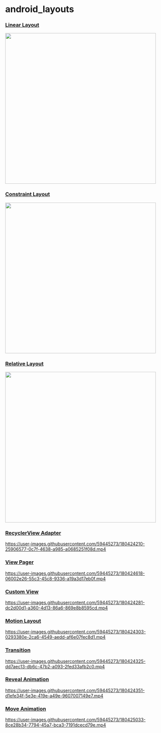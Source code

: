 # android_layouts

### [Linear Layout](layouts/src/main/res/layout/layout_linear.xml)

<img src="https://user-images.githubusercontent.com/59445273/179497336-22984151-2a21-4ccc-a755-d2a609433aef.png" height="480">

### [Constraint Layout](layouts/src/main/res/layout/layout_constraint.xml)

<img src="https://user-images.githubusercontent.com/59445273/179506501-cd94e9d4-38c3-44d3-a796-0b6190a2515b.png" height="480">

### [Relative Layout](layouts/src/main/res/layout/layout_relative.xml)

<img src="https://user-images.githubusercontent.com/59445273/179512859-23857b33-37e1-44a7-9bf6-89cd4871ad16.png" height="480">

### [RecyclerView Adapter](recycler_view/src/main/java/com/example/layouts/UserAdapter.kt)

https://user-images.githubusercontent.com/59445273/180424210-25906577-0c7f-4638-a985-a0685251f08d.mp4

### [View Pager](view_pager/src/main/java/com/example/view_pager/MainActivity.kt)

https://user-images.githubusercontent.com/59445273/180424618-06002e26-55c3-45c8-9336-a19a3d17eb0f.mp4

### [Custom View](custom_view/src/main/java/com/example/custom_view/MyCustomView.kt)

https://user-images.githubusercontent.com/59445273/180424281-dc2d00d1-a360-4d13-86a6-869e8b8595cd.mp4

### [Motion Layout](animation/src/main/res/layout/motion_layout.xml)

https://user-images.githubusercontent.com/59445273/180424303-0293380e-2ca6-4549-aedd-af6e07fec8d1.mp4

### [Transition](animation/src/main/java/com/example/animation/MainActivity.kt)

https://user-images.githubusercontent.com/59445273/180424325-dd7aec13-db6c-47b2-a093-2fed33afb2c0.mp4

### [Reveal Animation](animation/src/main/java/com/example/animation/RevealAnimationFragment.kt)

https://user-images.githubusercontent.com/59445273/180424351-d1efe34f-5e3e-419e-a49e-9607007149e7.mp4

### [Move Animation](animation/src/main/java/com/example/animation/MoveAnimationFragment.kt)

https://user-images.githubusercontent.com/59445273/180425033-8ce28b34-7794-45a7-bca3-7191dcecd79e.mp4


